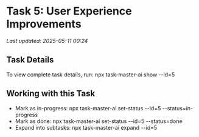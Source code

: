 ﻿# Task 5: User Experience Improvements

*Last updated: 2025-05-11 00:24*

## Task Details

To view complete task details, run:
npx task-master-ai show --id=5

## Working with this Task

- Mark as in-progress: npx task-master-ai set-status --id=5 --status=in-progress
- Mark as done: npx task-master-ai set-status --id=5 --status=done
- Expand into subtasks: npx task-master-ai expand --id=5
